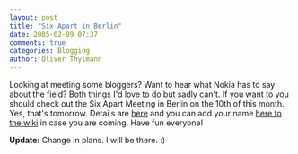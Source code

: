 ```yaml
---
layout: post
title: "Six Apart in Berlin"
date: 2005-02-09 07:37
comments: true
categories: Blogging
author: Oliver Thylmann
---
```



Looking at meeting some bloggers? Want to hear what Nokia has to say about the field? Both things I'd love to do but sadly can't. If you want to you should check out the Six Apart Meeting in Berlin on the 10th of this month. Yes, that's tomorrow. Details are [here](http://www.sixapart.de/archiv/2005/02/six_apart_in_be.html) and you can add your name [here to the wiki](http://www.socialtext.net/loicwiki/index.cgi?berlin_europablog) in case you are coming. Have fun everyone!

**Update:** Change in plans. I will be there. :)

